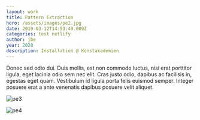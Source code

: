 ```yaml
---
layout: work
title: Pattern Extraction
hero: /assets/images/pe2.jpg
date: 2019-03-12T14:53:49.009Z
categories: test netlify
author: jbe
year: 2020
description: Installation @ Konstakademien
---
```


Donec sed odio dui. Duis mollis, est non commodo luctus, nisi erat porttitor ligula, eget lacinia odio sem nec elit. Cras justo odio, dapibus ac facilisis in, egestas eget quam. Vestibulum id ligula porta felis euismod semper. Integer posuere erat a ante venenatis dapibus posuere velit aliquet.

![pe3](/assets/images/pe3.jpg "pe3")

![pe4](/assets/images/pe4.jpg "pe4")

